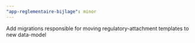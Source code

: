 ```yaml
---
"app-reglementaire-bijlage": minor
---
```


Add migrations responsible for moving regulatory-attachment templates to new data-model
